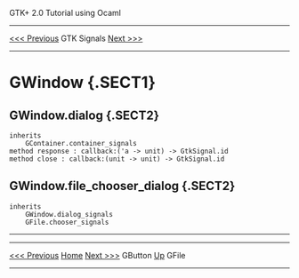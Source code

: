   GTK+ 2.0 Tutorial using Ocaml
  ------------------------------- ------------- ---------------------------
  [\<\<\< Previous](x2486.html)   GTK Signals   [Next \>\>\>](x2527.html)

* * * * *

GWindow {.SECT1}
=======

GWindow.dialog {.SECT2}
--------------

~~~~ {.PROGRAMLISTING}
inherits
    GContainer.container_signals
method response : callback:('a -> unit) -> GtkSignal.id
method close : callback:(unit -> unit) -> GtkSignal.id
~~~~

GWindow.file\_chooser\_dialog {.SECT2}
-----------------------------

~~~~ {.PROGRAMLISTING}
inherits
    GWindow.dialog_signals
    GFile.chooser_signals
~~~~

* * * * *

  ------------------------------- -------------------- ---------------------------
  [\<\<\< Previous](x2486.html)   [Home](book1.html)   [Next \>\>\>](x2527.html)
  GButton                         [Up](a2390.html)     GFile
  ------------------------------- -------------------- ---------------------------


